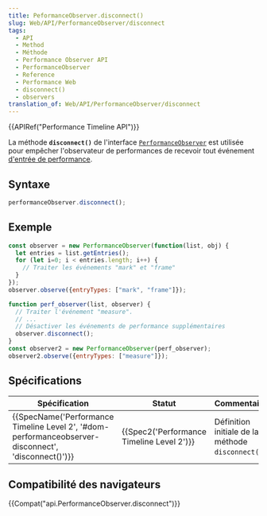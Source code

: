 ```yaml
---
title: PeformanceObserver.disconnect()
slug: Web/API/PerformanceObserver/disconnect
tags:
  - API
  - Method
  - Méthode
  - Performance Observer API
  - PerformanceObserver
  - Reference
  - Performance Web
  - disconnect()
  - observers
translation_of: Web/API/PerformanceObserver/disconnect
---
```

{{APIRef("Performance Timeline API")}}

La méthode **`disconnect()`** de l'interface [`PerformanceObserver`](/fr/docs/Web/API/PerformanceObserver) est utilisée pour empêcher l'observateur de performances de recevoir tout événement [d'entrée de performance](/fr/docs/Web/API/PerformanceEntry).

## Syntaxe

```js
performanceObserver.disconnect();
```

## Exemple

```js
const observer = new PerformanceObserver(function(list, obj) {
  let entries = list.getEntries();
  for (let i=0; i < entries.length; i++) {
    // Traiter les événements "mark" et "frame"
  }
});
observer.observe({entryTypes: ["mark", "frame"]});

function perf_observer(list, observer) {
  // Traiter l'événement "measure".
  // ...
  // Désactiver les événements de performance supplémentaires
  observer.disconnect();
}
const observer2 = new PerformanceObserver(perf_observer);
observer2.observe({entryTypes: ["measure"]});
```

## Spécifications

| Spécification                                                                                                                                    | Statut                                                   | Commentaire                                       |
| ------------------------------------------------------------------------------------------------------------------------------------------------ | -------------------------------------------------------- | ------------------------------------------------- |
| {{SpecName('Performance Timeline Level 2', '#dom-performanceobserver-disconnect', 'disconnect()')}} | {{Spec2('Performance Timeline Level 2')}} | Définition initiale de la méthode `disconnect()`. |

## Compatibilité des navigateurs

{{Compat("api.PerformanceObserver.disconnect")}}
